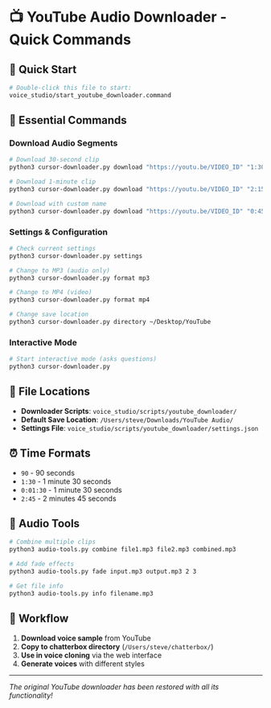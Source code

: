 # 📺 YouTube Audio Downloader - Quick Commands

## 🚀 Quick Start
```bash
# Double-click this file to start:
voice_studio/start_youtube_downloader.command
```

## 📝 Essential Commands

### Download Audio Segments
```bash
# Download 30-second clip
python3 cursor-downloader.py download "https://youtu.be/VIDEO_ID" "1:30" "2:00" "my_clip"

# Download 1-minute clip  
python3 cursor-downloader.py download "https://youtu.be/VIDEO_ID" "2:15" "3:15" "longer_clip"

# Download with custom name
python3 cursor-downloader.py download "https://youtu.be/VIDEO_ID" "0:45" "1:30" "voice_sample"
```

### Settings & Configuration
```bash
# Check current settings
python3 cursor-downloader.py settings

# Change to MP3 (audio only)
python3 cursor-downloader.py format mp3

# Change to MP4 (video)
python3 cursor-downloader.py format mp4

# Change save location
python3 cursor-downloader.py directory ~/Desktop/YouTube
```

### Interactive Mode
```bash
# Start interactive mode (asks questions)
python3 cursor-downloader.py
```

## 📁 File Locations
- **Downloader Scripts**: `voice_studio/scripts/youtube_downloader/`
- **Default Save Location**: `/Users/steve/Downloads/YouTube Audio/`
- **Settings File**: `voice_studio/scripts/youtube_downloader/settings.json`

## ⏰ Time Formats
- `90` - 90 seconds
- `1:30` - 1 minute 30 seconds  
- `0:01:30` - 1 minute 30 seconds
- `2:45` - 2 minutes 45 seconds

## 🎵 Audio Tools
```bash
# Combine multiple clips
python3 audio-tools.py combine file1.mp3 file2.mp3 combined.mp3

# Add fade effects
python3 audio-tools.py fade input.mp3 output.mp3 2 3

# Get file info
python3 audio-tools.py info filename.mp3
```

## 🔄 Workflow
1. **Download voice sample** from YouTube
2. **Copy to chatterbox directory** (`/Users/steve/chatterbox/`)
3. **Use in voice cloning** via the web interface
4. **Generate voices** with different styles

---
*The original YouTube downloader has been restored with all its functionality!*
